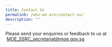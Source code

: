 ```yaml
---
title: Contact Us
permalink: /who-we-are/contact-us/
description: ""
---
```

Please send your enquiries or feedback to us at  [MOE\_SSRC\_secretariat@moe.gov.sg](mailto:MOE_SSRC_secretariat@moe.gov.sg)